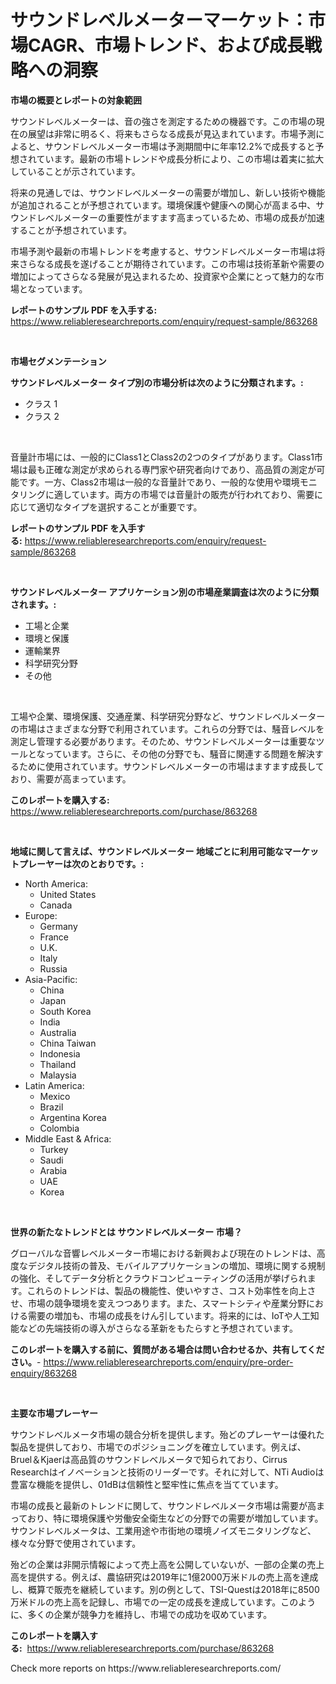 <p><h1>サウンドレベルメーターマーケット：市場CAGR、市場トレンド、および成長戦略への洞察</h1></p><p><strong>市場の概要とレポートの対象範囲</strong></p>
<p><p>サウンドレベルメーターは、音の強さを測定するための機器です。この市場の現在の展望は非常に明るく、将来もさらなる成長が見込まれています。市場予測によると、サウンドレベルメーター市場は予測期間中に年率12.2%で成長すると予想されています。最新の市場トレンドや成長分析により、この市場は着実に拡大していることが示されています。</p><p>将来の見通しでは、サウンドレベルメーターの需要が増加し、新しい技術や機能が追加されることが予想されています。環境保護や健康への関心が高まる中、サウンドレベルメーターの重要性がますます高まっているため、市場の成長が加速することが予想されています。</p><p>市場予測や最新の市場トレンドを考慮すると、サウンドレベルメーター市場は将来さらなる成長を遂げることが期待されています。この市場は技術革新や需要の増加によってさらなる発展が見込まれるため、投資家や企業にとって魅力的な市場となっています。</p></p>
<p><strong>レポートのサンプル PDF を入手する:</strong> <a href="https://www.reliableresearchreports.com/enquiry/request-sample/863268">https://www.reliableresearchreports.com/enquiry/request-sample/863268</a></p>
<p>&nbsp;</p>
<p><strong>市場セグメンテーション</strong></p>
<p><strong>サウンドレベルメーター タイプ別の市場分析は次のように分類されます。:</strong></p>
<p><ul><li>クラス 1</li><li>クラス 2</li></ul></p>
<p>&nbsp;</p>
<p><p>音量計市場には、一般的にClass1とClass2の2つのタイプがあります。Class1市場は最も正確な測定が求められる専門家や研究者向けであり、高品質の測定が可能です。一方、Class2市場は一般的な音量計であり、一般的な使用や環境モニタリングに適しています。両方の市場では音量計の販売が行われており、需要に応じて適切なタイプを選択することが重要です。</p></p>
<p><strong>レポートのサンプル PDF を入手する:</strong>&nbsp;<a href="https://www.reliableresearchreports.com/enquiry/request-sample/863268">https://www.reliableresearchreports.com/enquiry/request-sample/863268</a></p>
<p>&nbsp;</p>
<p><strong> サウンドレベルメーター アプリケーション別の市場産業調査は次のように分類されます。:</strong></p>
<p><ul><li>工場と企業</li><li>環境と保護</li><li>運輸業界</li><li>科学研究分野</li><li>その他</li></ul></p>
<p>&nbsp;</p>
<p><p>工場や企業、環境保護、交通産業、科学研究分野など、サウンドレベルメーターの市場はさまざまな分野で利用されています。これらの分野では、騒音レベルを測定し管理する必要があります。そのため、サウンドレベルメーターは重要なツールとなっています。さらに、その他の分野でも、騒音に関連する問題を解決するために使用されています。サウンドレベルメーターの市場はますます成長しており、需要が高まっています。</p></p>
<p><strong>このレポートを購入する:</strong>&nbsp; <a href="https://www.reliableresearchreports.com/purchase/863268">https://www.reliableresearchreports.com/purchase/863268</a></p>
<p>&nbsp;</p>
<p><strong>地域に関して言えば、サウンドレベルメーター 地域ごとに利用可能なマーケットプレーヤーは次のとおりです。:</strong></p>
<p><ul>
    <li>
        North America:
        <ul>
            <li>United States</li>
            <li>Canada</li>
        </ul>
    </li>
    <li>
        Europe:
        <ul>
            <li>Germany</li>
            <li>France</li>
            <li>U.K.</li>
            <li>Italy</li>
            <li>Russia</li>
        </ul>
    </li>
    <li>
        Asia-Pacific:
        <ul>
            <li>China</li>
            <li>Japan</li>
            <li>South Korea</li>
            <li>India</li>
            <li>Australia</li>
            <li>China Taiwan</li>
            <li>Indonesia</li>
            <li>Thailand</li>
            <li>Malaysia</li>
        </ul>
    </li>
    <li>
        Latin America:
        <ul>
            <li>Mexico</li>
            <li>Brazil</li>
            <li>Argentina Korea</li>
            <li>Colombia</li>
        </ul>
    </li>
    <li>
        Middle East & Africa:
        <ul>
            <li>Turkey</li>
            <li>Saudi</li>
            <li>Arabia</li>
            <li>UAE</li>
            <li>Korea</li>
        </ul>
    </li>
    </ul></p>
<p>&nbsp;</p>
<p><strong>世界の新たなトレンドとは サウンドレベルメーター 市場？</strong></p>
<p><p>グローバルな音響レベルメーター市場における新興および現在のトレンドは、高度なデジタル技術の普及、モバイルアプリケーションの増加、環境に関する規制の強化、そしてデータ分析とクラウドコンピューティングの活用が挙げられます。これらのトレンドは、製品の機能性、使いやすさ、コスト効率性を向上させ、市場の競争環境を変えつつあります。また、スマートシティや産業分野における需要の増加も、市場の成長をけん引しています。将来的には、IoTや人工知能などの先端技術の導入がさらなる革新をもたらすと予想されています。</p></p>
<p><strong>このレポートを購入する前に、質問がある場合は問い合わせるか、共有してください。</strong>- <a href="https://www.reliableresearchreports.com/enquiry/pre-order-enquiry/863268">https://www.reliableresearchreports.com/enquiry/pre-order-enquiry/863268</a></p>
<p>&nbsp;</p>
<p><strong>主要な市場プレーヤー</strong></p>
<p><p>サウンドレベルメータ市場の競合分析を提供します。殆どのプレーヤーは優れた製品を提供しており、市場でのポジショニングを確立しています。例えば、Bruel＆Kjaerは高品質のサウンドレベルメータで知られており、Cirrus Researchはイノベーションと技術のリーダーです。それに対して、NTi Audioは豊富な機能を提供し、01dBは信頼性と堅牢性に焦点を当てています。</p><p>市場の成長と最新のトレンドに関して、サウンドレベルメータ市場は需要が高まっており、特に環境保護や労働安全衛生などの分野での需要が増加しています。サウンドレベルメータは、工業用途や市街地の環境ノイズモニタリングなど、様々な分野で使用されています。</p><p>殆どの企業は非開示情報によって売上高を公開していないが、一部の企業の売上高を提供する。例えば、農協研究は2019年に1億2000万米ドルの売上高を達成し、概算で販売を継続しています。別の例として、TSI-Questは2018年に8500万米ドルの売上高を記録し、市場での一定の成長を達成しています。このように、多くの企業が競争力を維持し、市場での成功を収めています。</p></p>
<p><strong>このレポートを購入する:</strong>&nbsp;&nbsp;<a href="https://www.reliableresearchreports.com/purchase/863268">https://www.reliableresearchreports.com/purchase/863268</a></p>
<p>Check more reports on https://www.reliableresearchreports.com/</p>